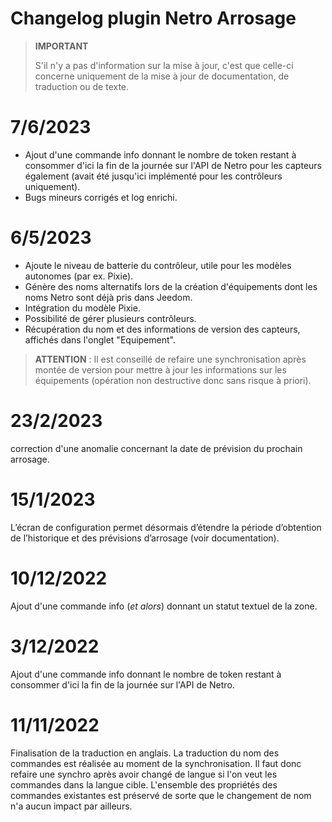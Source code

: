 # Changelog plugin Netro Arrosage

>**IMPORTANT**
>
>S'il n'y a pas d'information sur la mise à jour, c'est que celle-ci concerne uniquement de la mise à jour de documentation, de traduction ou de texte.

# 7/6/2023
- Ajout d'une commande info donnant le nombre de token restant à consommer d'ici la fin de la journée sur l'API de Netro pour les capteurs également (avait été jusqu'ici implémenté pour les contrôleurs uniquement).
- Bugs mineurs corrigés et log enrichi.

# 6/5/2023
- Ajoute le niveau de batterie du contrôleur, utile pour les modèles autonomes (par ex. Pixie).
- Génère des noms alternatifs lors de la création d'équipements dont les noms Netro sont déjà pris dans Jeedom.
- Intégration du modèle Pixie.
- Possibilité de gérer plusieurs contrôleurs.
- Récupération du nom et des informations de version des capteurs, affichés dans l'onglet "Equipement".

>**ATTENTION** : Il est conseillé de refaire une synchronisation après montée de version pour mettre à jour les informations sur les équipements (opération non destructive donc sans risque à priori).

# 23/2/2023
correction d'une anomalie concernant la date de prévision du prochain arrosage.

# 15/1/2023
L’écran de configuration permet désormais d’étendre la période d’obtention de l’historique et des prévisions d’arrosage (voir documentation).

# 10/12/2022
Ajout d'une commande info (*et alors*) donnant un statut textuel de la zone.

# 3/12/2022
Ajout d'une commande info donnant le nombre de token restant à consommer d'ici la fin de la journée sur l'API de Netro.

# 11/11/2022
Finalisation de la traduction en anglais. La traduction du nom des commandes est réalisée au moment de la synchronisation. Il faut donc refaire une synchro après avoir changé de langue si l'on veut les commandes dans la langue cible. L'ensemble des propriétés des commandes existantes est préservé de sorte que le changement de nom n'a aucun impact par ailleurs.
